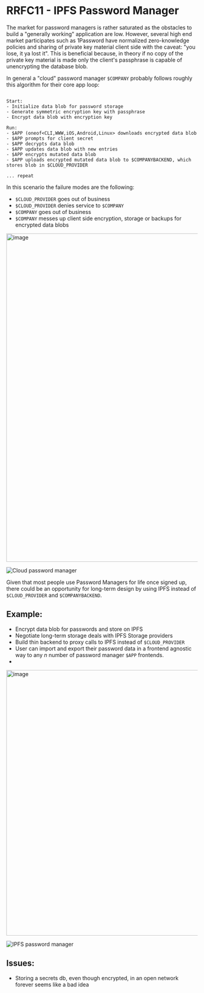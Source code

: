 # RRFC11 - IPFS Password Manager
The market for password managers is rather saturated as the obstacles to build a "generally working" application are low. However, several high end market participates such as 1Password have normalized zero-knowledge policies and sharing of private key material client side with the caveat: "you lose, it ya lost it". This is beneficial because, in theory if no copy of the private key material is made only the client's passphrase is capable of unencrypting the database blob.

In general a "cloud" password manager `$COMPANY` probably follows roughly this algorithm for their core app loop:

```

Start: 
- Initialize data blob for password storage
- Generate symmetric encryption key with passphrase
- Encrypt data blob with encryption key

Run:
- $APP (oneof<CLI,WWW,iOS,Android,Linux> downloads encrypted data blob 
- $APP prompts for client secret
- $APP decrypts data blob
- $APP updates data blob with new entries
- $APP encrypts mutated data blob
- $APP uploads encrypted mutated data blob to $COMPANYBACKEND, which stores blob in $CLOUD_PROVIDER

... repeat
```

In this scenario the failure modes are the following:
- `$CLOUD_PROVIDER` goes out of business
- `$CLOUD_PROVIDER` denies service to `$COMPANY`
- `$COMPANY` goes out of business
- `$COMPANY` messes up client side encryption, storage or backups for encrypted data blobs

<img width="862" alt="image" src="https://user-images.githubusercontent.com/16901597/167970935-6b44b0eb-fbc7-4acf-8613-44292acd9b7c.png">

![Cloud password manager](./images/rrfc11/cloud-password-manager)

Given that most people use Password Managers for life once signed up, there could be an opportunity for long-term design by using IPFS instead of `$CLOUD_PROVIDER` and `$COMPANYBACKEND`.

## Example:
- Encrypt data blob for passwords and store on IPFS 
- Negotiate long-term storage deals with IPFS Storage providers 
- Build thin backend to proxy calls to IPFS instead of `$CLOUD_PROVIDER`
- User can import and export their password data in a frontend agnostic way to any _n_ number of password manager `$APP` frontends. 
- 
<img width="697" alt="image" src="https://user-images.githubusercontent.com/16901597/167970923-8238fb73-ff77-4cf9-9a4d-2ba89955beb0.png">

![IPFS password manager](./images/rrfc11/ipfs-password-manager.png)

## Issues:
* Storing a secrets db, even though encrypted, in an open network forever seems like a bad idea 


